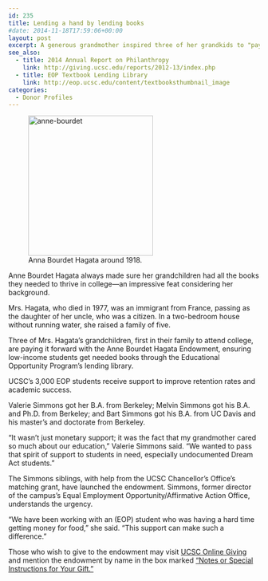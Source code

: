 ```yaml
---
id: 235
title: Lending a hand by lending books
#date: 2014-11-18T17:59:06+00:00
layout: post
excerpt: A generous grandmother inspired three of her grandkids to "pay it forward" and help low-income students get the books they need.
see_also:
  - title: 2014 Annual Report on Philanthropy
    link: http://giving.ucsc.edu/reports/2012-13/index.php
  - title: EOP Textbook Lending Library
    link: http://eop.ucsc.edu/content/textbooksthumbnail_image
categories:
  - Donor Profiles
---
```

<figure id="attachment_236" style="width: 250px" class="wp-caption alignright"><img class="size-full wp-image-236" src="https://giving.ucsc.edu/wp-content/uploads/2017/08/anne-bourdet.jpg" alt="anne-bourdet" width="250" height="281" /><figcaption class="wp-caption-text">Anna Bourdet Hagata around 1918.</figcaption></figure> 

Anne Bourdet Hagata always made sure her grandchildren had all the books they needed to thrive in college—an impressive feat considering her background.

Mrs. Hagata, who died in 1977, was an immigrant from France, passing as the daughter of her uncle, who was a citizen. In a two-bedroom house without running water, she raised a family of five.

Three of Mrs. Hagata&#8217;s grandchildren, first in their family to attend college, are paying it forward with the Anne Bourdet Hagata Endowment, ensuring low-income students get needed books through the Educational Opportunity Program&#8217;s lending library.

UCSC&#8217;s 3,000 EOP students receive support to improve retention rates and academic success.

Valerie Simmons got her B.A. from Berkeley; Melvin Simmons got his B.A. and Ph.D. from Berkeley; and Bart Simmons got his B.A. from UC Davis and his master’s and doctorate from Berkeley.

“It wasn’t just monetary support; it was the fact that my grandmother cared so much about our education,” Valerie Simmons said. “We wanted to pass that spirit of support to students in need, especially undocumented Dream Act students.”

The Simmons siblings, with help from the UCSC Chancellor&#8217;s Office’s matching grant, have launched the endowment. Simmons, former director of the campus&#8217;s Equal Employment Opportunity/Affirmative Action Office, understands the urgency.

&#8220;We have been working with an (EOP) student who was having a hard time getting money for food,&#8221; she said. &#8220;This support can make such a difference.&#8221;

Those who wish to give to the endowment may visit [UCSC Online Giving](https://securelb.imodules.com/s/1069/index.aspx?sid=1069&gid=1&pgid=761&cid=1722) and mention the endowment by name in the box marked [&#8220;Notes or Special Instructions for Your Gift.&#8221;](https://securelb.imodules.com/s/1069/index.aspx?sid=1069&gid=1&pgid=761&cid=1722)
